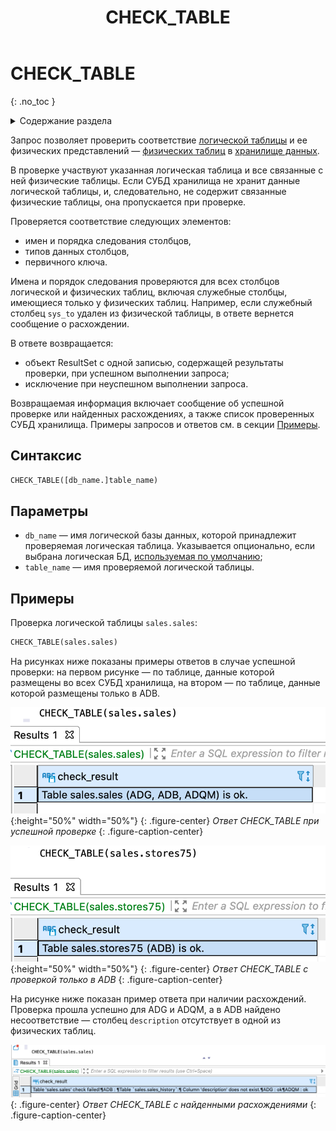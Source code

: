 ﻿---
layout: default
title: CHECK_TABLE
nav_order: 6
parent: Запросы SQL+
grand_parent: Справочная информация
has_children: false
has_toc: false
---

# CHECK_TABLE
{: .no_toc }

<details markdown="block">
  <summary>
    Содержание раздела
  </summary>
  {: .text-delta }
1. TOC
{:toc}
</details>

Запрос позволяет проверить соответствие [логической таблицы](../../../Обзор_понятий_компонентов_и_связей/Основные_понятия/Логическая_таблица/Логическая_таблица.md) 
и ее физических представлений — [физических таблиц](../../../Обзор_понятий_компонентов_и_связей/Основные_понятия/Физическая_таблица/Физическая_таблица.md) 
в [хранилище данных](../../../Обзор_понятий_компонентов_и_связей/Основные_понятия/Хранилище_данных/Хранилище_данных.md).

В проверке участвуют указанная логическая таблица и все связанные с ней физические таблицы. Если СУБД 
хранилища не хранит данные логической таблицы, и, следовательно, не содержит связанные физические таблицы, 
она пропускается при проверке.

Проверяется соответствие следующих элементов:
*   имен и порядка следования столбцов,
*   типов данных столбцов,
*   первичного ключа.

Имена и порядок следования проверяются для всех столбцов логической и физических таблиц, включая служебные 
столбцы, имеющиеся только у физических таблиц. Например, если служебный столбец `sys_to` удален из 
физической таблицы, в ответе вернется сообщение о расхождении.

В ответе возвращается:
*   объект ResultSet с одной записью, содержащей результаты проверки, при успешном выполнении запроса;
*   исключение при неуспешном выполнении запроса.

Возвращаемая информация включает сообщение об успешной проверке или найденных расхождениях, а также список 
проверенных СУБД хранилища. Примеры запросов и ответов см. в секции [Примеры](#примеры).

## Синтаксис

```sql
CHECK_TABLE([db_name.]table_name)
```

## Параметры

*   `db_name` — имя логической базы данных, которой принадлежит проверяемая логическая таблица. 
    Указывается опционально, если выбрана логическая БД, [используемая по умолчанию](../../../Работа_с_системой/Другие_функции/Определение_логической_БД_по_умолчанию/Определение_логической_БД_по_умолчанию.md);
*   `table_name` — имя проверяемой логической таблицы.

## Примеры

Проверка логической таблицы `sales.sales`:
```sql
CHECK_TABLE(sales.sales)
```

На рисунках ниже показаны примеры ответов в случае успешной проверки: на первом рисунке — по таблице,
данные которой размещены во всех СУБД хранилища, на втором — по таблице, данные которой размещены только в ADB.

![](check_table_без_расхождений_3_бд.png){:height="50%" width="50%"}
{: .figure-center}
*Ответ CHECK_TABLE при успешной проверке*
{: .figure-caption-center}

![](check_table_без_расхождений_1_бд.png){:height="50%" width="50%"}
{: .figure-center}
*Ответ CHECK_TABLE с проверкой только в ADB*
{: .figure-caption-center}

На рисунке ниже показан пример ответа при наличии расхождений. Проверка прошла успешно для ADG и ADQM,
а в ADB найдено несоответствие — столбец `description` отсутствует в одной из физических таблиц.

![](check_table_с_расхождениями.png)
{: .figure-center}
*Ответ CHECK_TABLE с найденными расхождениями*
{: .figure-caption-center}